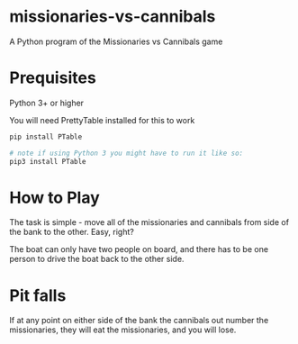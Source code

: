 # missionaries-vs-cannibals
A Python program of the Missionaries vs Cannibals game

# Prequisites
Python 3+ or higher

You will need PrettyTable installed for this to work
```bash
pip install PTable

# note if using Python 3 you might have to run it like so:
pip3 install PTable
```

# How to Play
The task is simple - move all of the missionaries and cannibals from side of the bank to the other. Easy, right?

The boat can only have two people on board, and there has to be one person to drive the boat back to the other side.

# Pit falls
If at any point on either side of the bank the cannibals out number the missionaries, they will eat the missionaries, and you will lose.
